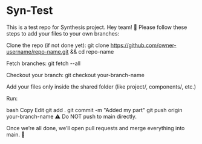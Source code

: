 # Syn-Test
This is a test repo for Synthesis project.
Hey team! 👋 Please follow these steps to add your files to your own branches:

Clone the repo (if not done yet):
git clone https://github.com/owner-username/repo-name.git && cd repo-name

Fetch branches:
git fetch --all

Checkout your branch:
git checkout your-branch-name

Add your files only inside the shared folder (like project/, components/, etc.)

Run:

bash
Copy
Edit
git add .
git commit -m "Added my part"
git push origin your-branch-name
⚠️ Do NOT push to main directly.

Once we’re all done, we’ll open pull requests and merge everything into main. 💪
